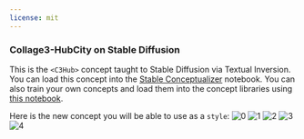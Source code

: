 ```yaml
---
license: mit
---
```

### Collage3-HubCity on Stable Diffusion
This is the `<C3Hub>` concept taught to Stable Diffusion via Textual Inversion. You can load this concept into the [Stable Conceptualizer](https://colab.research.google.com/github/huggingface/notebooks/blob/main/diffusers/stable_conceptualizer_inference.ipynb) notebook. You can also train your own concepts and load them into the concept libraries using [this notebook](https://colab.research.google.com/github/huggingface/notebooks/blob/main/diffusers/sd_textual_inversion_training.ipynb).

Here is the new concept you will be able to use as a `style`:
![<C3Hub> 0](https://huggingface.co/sd-concepts-library/collage3-hubcity/resolve/main/concept_images/4.jpeg)
![<C3Hub> 1](https://huggingface.co/sd-concepts-library/collage3-hubcity/resolve/main/concept_images/3.jpeg)
![<C3Hub> 2](https://huggingface.co/sd-concepts-library/collage3-hubcity/resolve/main/concept_images/2.jpeg)
![<C3Hub> 3](https://huggingface.co/sd-concepts-library/collage3-hubcity/resolve/main/concept_images/1.jpeg)
![<C3Hub> 4](https://huggingface.co/sd-concepts-library/collage3-hubcity/resolve/main/concept_images/0.jpeg)

